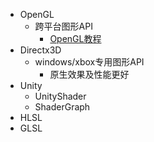 *   OpenGL
    *   跨平台图形API
        *   [OpenGL教程](https://www.bilibili.com/video/BV1MJ411u7Bc?p=2&spm_id_from=pageDriver)
*   Directx3D
    *   windows/xbox专用图形API
        *   原生效果及性能更好
*   Unity
    *   UnityShader
    *   ShaderGraph
*   HLSL
*   GLSL
